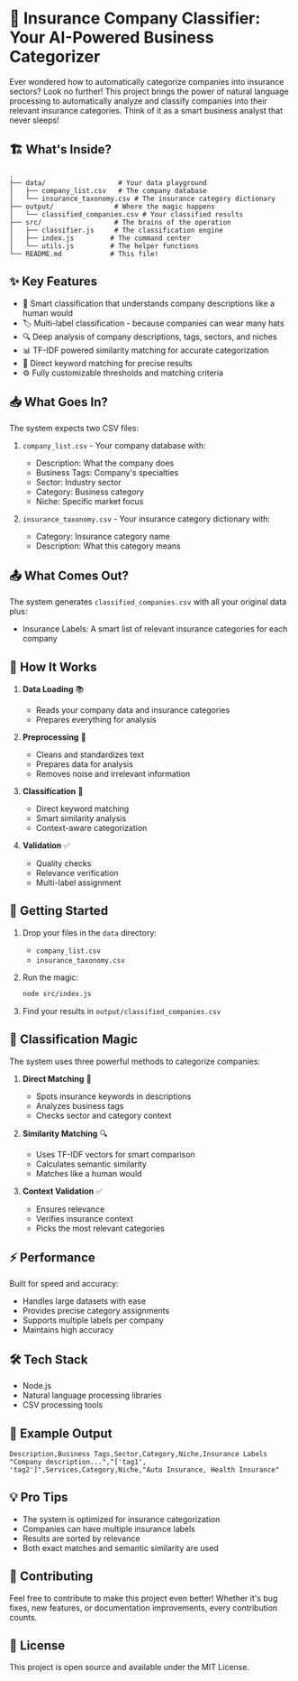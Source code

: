# 🎯 Insurance Company Classifier: Your AI-Powered Business Categorizer

Ever wondered how to automatically categorize companies into insurance sectors? Look no further! This project brings the power of natural language processing to automatically analyze and classify companies into their relevant insurance categories. Think of it as a smart business analyst that never sleeps!

## 🏗️ What's Inside?

```
.
├── data/                  # Your data playground
│   ├── company_list.csv   # The company database
│   └── insurance_taxonomy.csv # The insurance category dictionary
├── output/               # Where the magic happens
│   └── classified_companies.csv # Your classified results
├── src/                  # The brains of the operation
│   ├── classifier.js     # The classification engine
│   ├── index.js         # The command center
│   └── utils.js         # The helper functions
└── README.md            # This file!
```

## ✨ Key Features

- 🧠 Smart classification that understands company descriptions like a human would
- 🏷️ Multi-label classification - because companies can wear many hats
- 🔍 Deep analysis of company descriptions, tags, sectors, and niches
- 📊 TF-IDF powered similarity matching for accurate categorization
- 🎯 Direct keyword matching for precise results
- ⚙️ Fully customizable thresholds and matching criteria

## 📥 What Goes In?

The system expects two CSV files:

1. `company_list.csv` - Your company database with:

   - Description: What the company does
   - Business Tags: Company's specialties
   - Sector: Industry sector
   - Category: Business category
   - Niche: Specific market focus

2. `insurance_taxonomy.csv` - Your insurance category dictionary with:
   - Category: Insurance category name
   - Description: What this category means

## 📤 What Comes Out?

The system generates `classified_companies.csv` with all your original data plus:

- Insurance Labels: A smart list of relevant insurance categories for each company

## 🔄 How It Works

1. **Data Loading** 📚

   - Reads your company data and insurance categories
   - Prepares everything for analysis

2. **Preprocessing** 🧹

   - Cleans and standardizes text
   - Prepares data for analysis
   - Removes noise and irrelevant information

3. **Classification** 🎯

   - Direct keyword matching
   - Smart similarity analysis
   - Context-aware categorization

4. **Validation** ✅
   - Quality checks
   - Relevance verification
   - Multi-label assignment

## 🚀 Getting Started

1. Drop your files in the `data` directory:

   - `company_list.csv`
   - `insurance_taxonomy.csv`

2. Run the magic:

   ```bash
   node src/index.js
   ```

3. Find your results in `output/classified_companies.csv`

## 🎯 Classification Magic

The system uses three powerful methods to categorize companies:

1. **Direct Matching** 🎯

   - Spots insurance keywords in descriptions
   - Analyzes business tags
   - Checks sector and category context

2. **Similarity Matching** 🔍

   - Uses TF-IDF vectors for smart comparison
   - Calculates semantic similarity
   - Matches like a human would

3. **Context Validation** ✅
   - Ensures relevance
   - Verifies insurance context
   - Picks the most relevant categories

## ⚡ Performance

Built for speed and accuracy:

- Handles large datasets with ease
- Provides precise category assignments
- Supports multiple labels per company
- Maintains high accuracy

## 🛠️ Tech Stack

- Node.js
- Natural language processing libraries
- CSV processing tools

## 📝 Example Output

```csv
Description,Business Tags,Sector,Category,Niche,Insurance Labels
"Company description...","['tag1', 'tag2']",Services,Category,Niche,"Auto Insurance, Health Insurance"
```

## 💡 Pro Tips

- The system is optimized for insurance categorization
- Companies can have multiple insurance labels
- Results are sorted by relevance
- Both exact matches and semantic similarity are used

## 🤝 Contributing

Feel free to contribute to make this project even better! Whether it's bug fixes, new features, or documentation improvements, every contribution counts.

## 📄 License

This project is open source and available under the MIT License.
